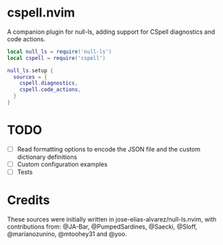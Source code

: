 # cspell.nvim

A companion plugin for null-ls, adding support for CSpell diagnostics and code actions.

```lua
local null_ls = require('null-ls')
local cspell = require('cspell')

null_ls.setup {
  sources = {
    cspell.diagnostics,
    cspell.code_actions,
  }
}
```

# TODO

- [ ] Read formatting options to encode the JSON file and the custom dictionary
      definitions
- [ ] Custom configuration examples
- [ ] Tests

# Credits

These sources were initially written in jose-elias-alvarez/null-ls.nvim, with
contributions from: @JA-Bar, @PumpedSardines, @Saecki, @Sloff, @marianozunino,
@mtoohey31 and @yoo.
